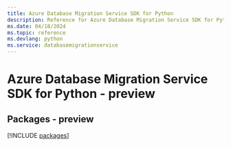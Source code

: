 ```yaml
---
title: Azure Database Migration Service SDK for Python
description: Reference for Azure Database Migration Service SDK for Python
ms.date: 04/18/2024
ms.topic: reference
ms.devlang: python
ms.service: databasemigrationservice
---
```

# Azure Database Migration Service SDK for Python - preview
## Packages - preview
[!INCLUDE [packages](database-migration-service-index.md)]